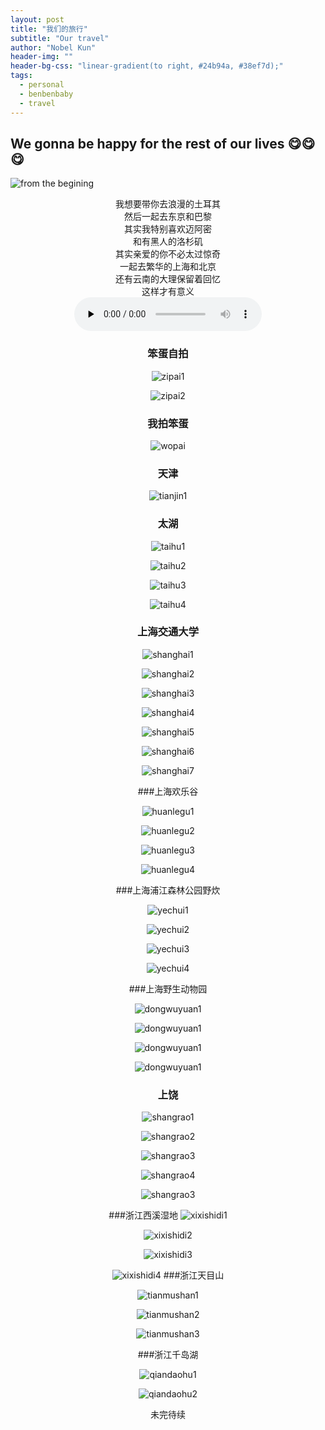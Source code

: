 ```yaml
---
layout: post
title: "我们的旅行"
subtitle: "Our travel"
author: "Nobel Kun"
header-img: ""
header-bg-css: "linear-gradient(to right, #24b94a, #38ef7d);"
tags:
  - personal
  - benbenbaby
  - travel
---
```


## We gonna be happy for the rest of our lives 😋😋😋
![from the begining](http://ww2.sinaimg.cn/large/006tNc79ly1g4uomz8hvrj30d80jgjt9.jpg)

<center>我想要带你去浪漫的土耳其
<center><center>
然后一起去东京和巴黎
<center><center>
其实我特别喜欢迈阿密
<center><center>
和有黑人的洛杉矶
<center><center>
其实亲爱的你不必太过惊奇
<center><center>
一起去繁华的上海和北京
<center><center>
还有云南的大理保留着回忆
<center><center>
这样才有意义
<center>


<audio controls="" loop="false" preload="none">
    <source src="take_you_to_travel.mp3" type="audio/mp3">
</audio>

### 笨蛋自拍

![zipai1](http://ww4.sinaimg.cn/large/006tNc79ly1g5mitgkwn4j30f00qogpf.jpg)

![zipai2](http://ww4.sinaimg.cn/large/006tNc79ly1g5mitl6z0zj30ci0m8408.jpg)


### 我拍笨蛋
![wopai](http://ww3.sinaimg.cn/large/006tNc79ly1g5mit9athaj30u01404qq.jpg)

### 天津

![tianjin1](http://ww3.sinaimg.cn/large/006tNc79ly1g5mil4g5rpj30ih0wu0za.jpg)

### 太湖
![taihu1](http://ww2.sinaimg.cn/large/006tNc79ly1g5mimlwbfej30sg0lcn2z.jpg)

![taihu2](http://ww3.sinaimg.cn/large/006tNc79ly1g5minj1mdgj30wu0ihq7w.jpg)

![taihu3](http://ww1.sinaimg.cn/large/006tNc79ly1g5minq5efcj30sg0lcdkb.jpg)

![taihu4](http://ww2.sinaimg.cn/large/006tNc79ly1g5minz3pg5j30wu0ih0w6.jpg)

### 上海交通大学

![shanghai1](http://ww4.sinaimg.cn/large/006tNc79ly1g5miplysarj30ih0wu7ah.jpg)

![shanghai2](http://ww2.sinaimg.cn/large/006tNc79ly1g5miq27o79j30ih0wu43m.jpg)

![shanghai3](http://ww3.sinaimg.cn/large/006tNc79ly1g5mirrbm4tj30wu0ihjwi.jpg)

![shanghai4](http://ww3.sinaimg.cn/large/006tNc79ly1g5miu9khf7j30wu0ihguc.jpg)

![shanghai5](http://ww1.sinaimg.cn/large/006tNc79ly1g5miuqw94zj30sg0lcn3n.jpg)

![shanghai6](http://ww1.sinaimg.cn/large/006tNc79ly1g5miux3xslj30sg0lctev.jpg)

![shanghai7](http://ww1.sinaimg.cn/large/006tNc79ly1g5miv1wawzj30sg0lc79y.jpg)

###上海欢乐谷

![huanlegu1](http://ww4.sinaimg.cn/large/006tNc79ly1g5mixwrptgj30sg0lcgrn.jpg)

![huanlegu2](http://ww1.sinaimg.cn/large/006tNc79ly1g5miy4s5p3j30u0140b2c.jpg)

![huanlegu3](http://ww3.sinaimg.cn/large/006tNc79ly1g5miy7f9saj30sg0lcal3.jpg)

![huanlegu4](http://ww2.sinaimg.cn/large/006tNc79ly1g5miyib802j30sg0lc463.jpg)

###上海浦江森林公园野炊

![yechui1](http://ww3.sinaimg.cn/large/006tNc79ly1g5miyyoc4oj30u0140x6q.jpg)

![yechui2](http://ww1.sinaimg.cn/large/006tNc79ly1g5miz4eqk2j30u0140kjm.jpg)

![yechui3](http://ww4.sinaimg.cn/large/006tNc79ly1g5miz8he4oj30u0140npf.jpg)

![yechui4](http://ww3.sinaimg.cn/large/006tNc79ly1g5mizcerymj30u0140u0x.jpg)

###上海野生动物园

![dongwuyuan1](http://ww3.sinaimg.cn/large/006tNc79ly1g5miziex3ej30u0140u0y.jpg)

![dongwuyuan1](http://ww2.sinaimg.cn/large/006tNc79ly1g5mizt1ujrj30sg0sgk04.jpg)

![dongwuyuan1](http://ww3.sinaimg.cn/large/006tNc79ly1g5mizwtuj9j30u0140kjl.jpg)

![dongwuyuan1](http://ww3.sinaimg.cn/large/006tNc79ly1g5mizzrd51j30sg0lcahm.jpg)



### 上饶
![shangrao1](http://ww4.sinaimg.cn/large/006tNc79ly1g5miqigdqaj30u0140kjm.jpg)

![shangrao2](http://ww3.sinaimg.cn/large/006tNc79ly1g5mircc1ptj30wu0ihdkv.jpg)

![shangrao3](http://ww4.sinaimg.cn/large/006tNc79ly1g5mirhh15nj30u0140u0x.jpg)

![shangrao4](http://ww3.sinaimg.cn/large/006tNc79ly1g5mirlehg2j30wu0ihwjx.jpg)

![shangrao3]()

###浙江西溪湿地
![xixishidi1](http://ww1.sinaimg.cn/large/006tNc79ly1g5mivpic0lj30sg0lctkx.jpg)

![xixishidi2](http://ww1.sinaimg.cn/large/006tNc79ly1g5mivuk1q9j30u01404qu.jpg)

![xixishidi3](http://ww4.sinaimg.cn/large/006tNc79ly1g5mivxkh2ij30sg0lc0zm.jpg)

![xixishidi4](http://ww1.sinaimg.cn/large/006tNc79ly1g5miw1f0vbj30sg0lc14u.jpg)
###浙江天目山

![tianmushan1](http://ww4.sinaimg.cn/large/006tNc79ly1g5miw7f9x4j30wu0ihgth.jpg)

![tianmushan2](http://ww1.sinaimg.cn/large/006tNc79ly1g5miwc84luj30ih0wuteb.jpg)

![tianmushan3](http://ww3.sinaimg.cn/large/006tNc79ly1g5miwfxilvj30wu0ih455.jpg)

###浙江千岛湖

![qiandaohu1](http://ww4.sinaimg.cn/large/006tNc79ly1g5miwxsrnsj30sg0lcte9.jpg)

![qiandaohu2](http://ww2.sinaimg.cn/large/006tNc79ly1g5mix250y2j30u0140u0y.jpg)




未完待续















